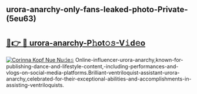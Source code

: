 ## urora-anarchy-only-fans​-leaked-photo​-Private-(5eu63)


# <h2><a href="https://mediaupload.pro?title=urora-anarchy&ref=git">🔗👉 🔴 urora-anarchy-P𝚑ot𝚘𝚜-V𝚒d𝚎o</a></h2>

[![Corinna Kopf Nue Nu𝚍e𝚜](https://i.imgur.com/0qMVB7G.gif)](https://mediaupload.pro?title=urora-anarchy&ref=git)
Online-influencer-urora-anarchy,known-for-publishing-dance-and-lifestyle-content,-including-performances-and-vlogs-on-social-media-platforms.Brilliant-ventriloquist-assistant-urora-anarchy,celebrated-for-their-exceptional-abilities-and-accomplishments-in-assisting-ventriloquists.  